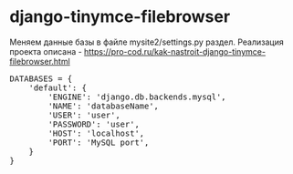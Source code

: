 # django-tinymce-filebrowser
Меняем данные базы в файле mysite2/settings.py раздел. Реализация проекта описана - <a href="https://pro-cod.ru/kak-nastroit-django-tinymce-filebrowser.html">https://pro-cod.ru/kak-nastroit-django-tinymce-filebrowser.html</a>

<pre>
DATABASES = {
    'default': {
        'ENGINE': 'django.db.backends.mysql',
        'NAME': 'databaseName',
        'USER': 'user',
        'PASSWORD': 'user',
        'HOST': 'localhost',
        'PORT': 'MySQL port',
    }
}
</pre>
